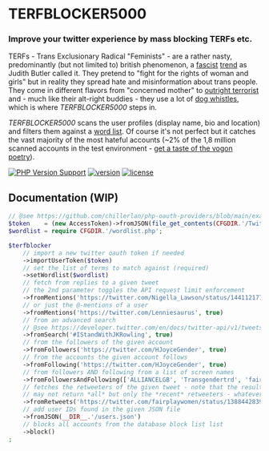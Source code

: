 # TERFBLOCKER5000

### Improve your twitter experience by mass blocking TERFs etc.

TERFs - Trans Exclusionary Radical "Feminists" - are a rather nasty, predominantly (but not limited to) british phenomenon,
a [fascist](https://twitter.com/evan_greer/status/1435270525249626123) [trend](https://www.theguardian.com/us-news/commentisfree/2021/oct/23/judith-butler-gender-ideology-backlash) as Judith Butler called it.
They pretend to "fight for the rights of woman and girls" but in reality they spread hate and misinformation about trans people.
They come in different flavors from "concerned mother" to [outright terrorist](https://twitter.com/christapeterso/status/1455574098717913096) and - much like their alt-right buddies -
they use a lot of [dog whistles](https://rationalwiki.org/wiki/TERF_glossary), which is where *TERFBLOCKER5000* steps in.

*TERFBLOCKER5000* scans the user profiles (display name, bio and location) and filters them against a [word list](https://github.com/codemasher/TERFBLOCKER5000/blob/main/config/wordlist.php).
Of course it's not perfect but it catches the vast majority of the most hateful accounts (~2% of the 1,8 million scanned accounts in the test environment - [get a taste of the vogon poetry](https://gist.github.com/codemasher/8e15e8238bd9e18230ff031a1e87ec8b)).

[![PHP Version Support][php-badge]][php]
[![version][packagist-badge]][packagist]
[![license][license-badge]][license]

[php-badge]: https://img.shields.io/packagist/php-v/codemasher/TERFBLOCKER5000?logo=php&color=8892BF
[php]: https://www.php.net/supported-versions.php
[packagist-badge]: https://img.shields.io/packagist/v/codemasher/TERFBLOCKER5000.svg?logo=packagist
[packagist]: https://packagist.org/packages/codemasher/TERFBLOCKER5000
[license-badge]: https://img.shields.io/github/license/codemasher/TERFBLOCKER5000.svg
[license]: https://github.com/codemasher/TERFBLOCKER5000/blob/main/LICENSE

## Documentation (WIP)
<!-- WIP -->
```php
// @see https://github.com/chillerlan/php-oauth-providers/blob/main/examples/get-token/Twitter.php
$token    = (new AccessToken)->fromJSON(file_get_contents(CFGDIR.'/Twitter.token.json'));
$wordlist = require CFGDIR.'/wordlist.php';

$terfblocker
	// import a new twitter oauth token if needed
	->importUserToken($token)
	// set the list of terms to match against (required)
	->setWordlist($wordlist)
	// fetch from replies to a given tweet
	// the 2nd parameter toggles the API request limit enforcement
	->fromMentions('https://twitter.com/Nigella_Lawson/status/1441121776780464132', true)
	// or just the @-mentions of a user
	->fromMentions('https://twitter.com/Lenniesaurus', true)
	// from an advanced search
	// @see https://developer.twitter.com/en/docs/twitter-api/v1/tweets/search/guides/standard-operators
	->fromSearch('#IStandWithJKRowling', true)
	// from the followers of the given account
	->fromFollowers('https://twitter.com/HJoyceGender', true)
	// from the accounts the given account follows
	->fromFollowing('https://twitter.com/HJoyceGender', true)
	// from followers AND following from a list of screen names
	->fromFollowersAndFollowing(['ALLIANCELGB', 'Transgendertrd', 'fairplaywomen'], true)
	// fetches the retweeters of the given tweet - note that the results of this endpoint
	// may not return *all* but only the *recent* retweeters - whatever that means...
	->fromRetweets('https://twitter.com/fairplaywomen/status/1388442839969931264')
	// add user IDs found in the given JSON file
	->fromJSON(__DIR__.'/users.json')
	// blocks all accounts from the database block list list
	->block()
;
```
